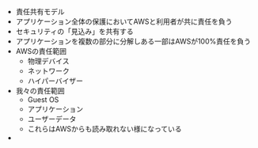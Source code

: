 - 責任共有モデル
- アプリケーション全体の保護においてAWSと利用者が共に責任を負う
- セキュリティの「見込み」を共有する
- アプリケーションを複数の部分に分解しある一部はAWSが100%責任を負う
- AWSの責任範囲
  - 物理デバイス
  - ネットワーク
  - ハイパーバイザー
- 我々の責任範囲
  - Guest OS
  - アプリケーション
  - ユーザーデータ
  - これらはAWSからも読み取れない様になっている
- 